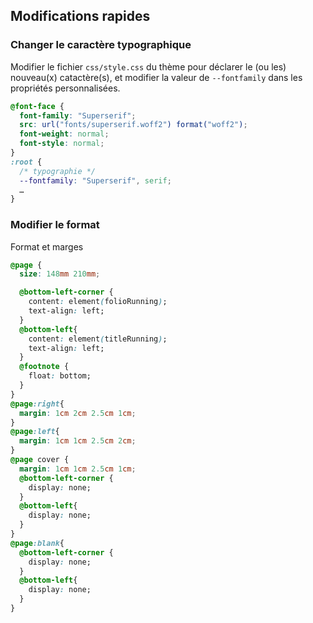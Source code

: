 ## Modifications rapides

### Changer le caractère typographique

Modifier le fichier `css/style.css` du thème pour déclarer le (ou les) nouveau(x) catactère(s), et modifier la valeur de `--fontfamily` dans les propriétés personnalisées.

```css
@font-face {
  font-family: "Superserif";
  src: url("fonts/superserif.woff2") format("woff2");
  font-weight: normal;
  font-style: normal;
}
:root {
  /* typographie */
  --fontfamily: "Superserif", serif;
  …
}
```



### Modifier le format
Format et marges
```css
@page {
  size: 148mm 210mm;

  @bottom-left-corner {
    content: element(folioRunning);
    text-align: left;
  }
  @bottom-left{
    content: element(titleRunning);
    text-align: left;
  }
  @footnote {
    float: bottom;
  }
}  
@page:right{
  margin: 1cm 2cm 2.5cm 1cm;
}
@page:left{
  margin: 1cm 1cm 2.5cm 2cm;
}
@page cover {
  margin: 1cm 1cm 2.5cm 1cm;    
  @bottom-left-corner {
    display: none;
  }
  @bottom-left{
    display: none;
  }
}
@page:blank{
  @bottom-left-corner {
    display: none;
  }
  @bottom-left{
    display: none;
  }
}
```
